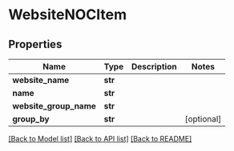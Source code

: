 # WebsiteNOCItem

## Properties
Name | Type | Description | Notes
------------ | ------------- | ------------- | -------------
**website_name** | **str** |  | 
**name** | **str** |  | 
**website_group_name** | **str** |  | 
**group_by** | **str** |  | [optional] 

[[Back to Model list]](../README.md#documentation-for-models) [[Back to API list]](../README.md#documentation-for-api-endpoints) [[Back to README]](../README.md)


